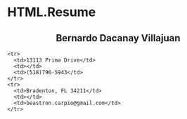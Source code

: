 # HTML.Resume

<!--Bernardo D. Villajuan-->
<!--The following code is the property of, derived from, or based off of material from https://www.w3schools.com/-->
<!--January 23, 2019-->
<!---->

<!DOCTYPE html>
<html>
<title>W3.CSS</title>
<meta name="viewport" content="width=device-width, initial-scale=1">
<link rel="stylesheet" href="https://www.w3schools.com/w3css/4/w3.css">
<body>

<div> 
  <center><h2>Bernardo Dacanay Villajuan</h2></center>
  
  <table class="w3-table">
    
    <tr>
      <td>13113 Prima Drive</td>
      <td></td>
      <td>(518)796-5943</td>
    </tr>
    <tr>
      <td>Bradenton, FL 34211</td>
      <td></td>
      <td>beastron.carpio@gmail.com</td>
    </tr>
	
    
<h4></h4>
    


<!--<div class="w3-container"> 
  <h5>With a Container</h5>
  <p>The w3-container class is one of the most important W3.CSS classes.</p>
  <p>It provides correct margins, padding, alignments, and more, to most HTML elements.</p>-->
</div>

</body>
</html>
